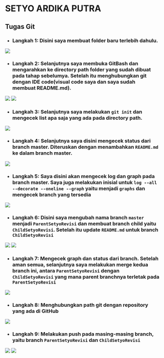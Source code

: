 # SETYO ARDIKA PUTRA
## Tugas Git

* ### Langkah 1: Disini saya membuat folder baru terlebih dahulu.
![]( img/img1.png )


* ### Langkah 2: Selanjutnya saya membuka GitBash dan mengarahkan ke directory path folder yang sudah dibuat pada tahap sebelumya. Setelah itu menghubungkan git dengan IDE code(visual code saya dan saya sudah membuat README.md).
![]( img/img2.png )
![]( img/img12.png )


* ### Langkah 3: Selanjutnya saya melakukan `git init` dan mengecek list apa saja yang ada pada directory path.
![]( img/img3.png )


* ### Langkah 4: Selanjutnya saya disini mengecek status dari branch master. Diteruskan dengan menambahkan `README.md` ke dalam branch master.
![]( img/img4.png )

* ### Langkah 5: Saya disini akan mengecek log dan graph pada branch master. Saya juga melakukan inisial untuk `log --all --decorate --oneline --graph` yaitu menjadi `graphs` dan mengecek branch yang tersedia
![]( img/img5.png )


* ### Langkah 6: Disini saya mengubah nama branch `master` menjadi `ParentSetyoRevisi` dan membuat branch child yaitu `ChildSetyoRevisi`. Setelah itu update `README.md` untuk branch `ChildSetyoRevisi`
![]( img/img6.png )
![]( img/img7.png )

* ### Langkah 7: Mengecek graph dan status dari branch. Setelah aman semua, selanjutnya saya melakukan merge kedua branch ini, antara `ParentSetyoRevisi` dengan `ChildSetyoRevisi` yang mana parent branchnya terletak pada `ParentSetyoRevisi`
![]( img/img8.png )


* ### Langkah 8: Menghubungkan path git dengan repository yang ada di GitHub
![]( img/img9.png )


* ### Langkah 9: Melakukan push pada masing-masing branch, yaitu branch `ParentSetyoRevisi` dan `ChildSetyoRevisi`
![]( img/img10.png )
![]( img/img11.png )
